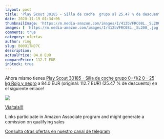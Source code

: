 ```yaml
---
layout: post
title: 'Play Scout 30185 - Silla de coche  grupo al 25.47 % de descuento'
date: 2020-11-19 01:34:06
thumbnailImage: 'https://m.media-amazon.com/images/I/412bVFRC08L._SL200_.jpg'
images: [ 'https://m.media-amazon.com/images/I/412bVFRC08L._SL200_.jpg' ]
comments: true
category: ofertas
author: ring
slug: B00O1TNJ7C
description:
actualPrice: 84.0 EUR
comparePrice: 112.7 EUR
inStock: true
---
```


Ahora mismo tienes [Play Scout 30185 - Silla de coche  grupo 0+/1/2  0 - 25 kg   Rojo y negro](https://www.amazon.es/dp/B00O1TNJ7C/?tag=redken-21) a 84.0 EUR (original: 112.7 EUR) (25.47 %  de descuento) en el siguiente enlace!

[![](https://m.media-amazon.com/images/I/412bVFRC08L._SL200_.jpg)](https://www.amazon.es/dp/B00O1TNJ7C/?tag=redken-21)

[Visítala!!!](https://www.amazon.es/dp/B00O1TNJ7C/?tag=redken-21)

Links participate in Amazon Associate program and might generate a comission on qualifying sales

[Consulta otras ofertas en nuestro canal de telegram](https://t.me/s/ofertas25)
